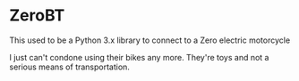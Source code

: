 # ZeroBT
This used to be a Python 3.x library to connect to a Zero electric motorcycle

I just can't condone using their bikes any more. They're toys and not a serious means of transportation.
